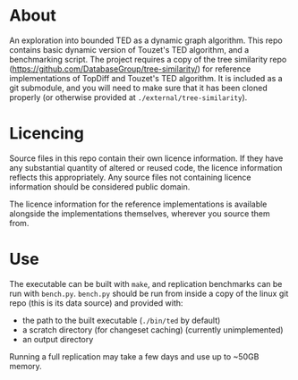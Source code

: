 # About

An exploration into bounded TED as a dynamic graph algorithm.
This repo contains basic dynamic version of Touzet's TED algorithm, and a benchmarking script.
The project requires a copy of the tree similarity repo (https://github.com/DatabaseGroup/tree-similarity/) for reference implementations of TopDiff and Touzet's TED algorithm.
It is included as a git submodule, and you will need to make sure that it has been cloned properly (or otherwise provided at `./external/tree-similarity`).

# Licencing

Source files in this repo contain their own licence information.
If they have any substantial quantity of altered or reused code, the licence information reflects this appropriately.
Any source files not containing licence information should be considered public domain.

The licence information for the reference implementations is available alongside the implementations themselves, wherever you source them from.

# Use

The executable can be built with `make`, and replication benchmarks can be run with `bench.py`.
`bench.py` should be run from inside a copy of the linux git repo (this is its data source) and provided with:
 * the path to the built executable (`./bin/ted` by default)
 * a scratch directory (for changeset caching) (currently unimplemented)
 * an output directory

Running a full replication may take a few days and use up to ~50GB memory.
